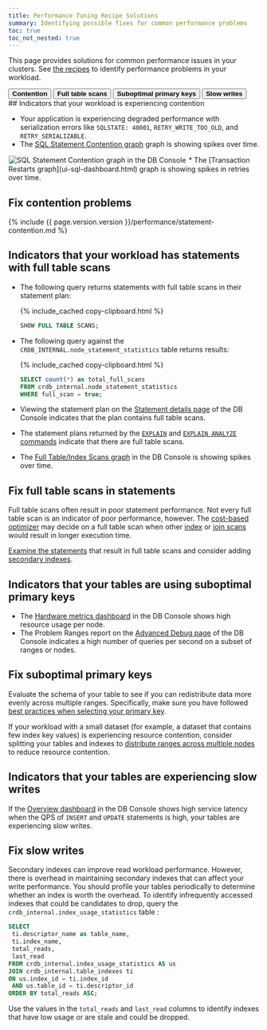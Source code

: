 ```yaml
---
title: Performance Tuning Recipe Solutions
summary: Identifying possible fixes for common performance problems
toc: true
toc_not_nested: true
---
```


This page provides solutions for common performance issues in your clusters. See [the recipes](performance-recipes.html) to identify performance problems in your workload.

<div class="filters clearfix">
    <button class="filter-button page-level" data-scope="contention"><strong>Contention</strong></button>
    <button class="filter-button page-level" data-scope="fullscans"><strong>Full table scans</strong></button>
    <button class="filter-button page-level" data-scope="primarykey"><strong>Suboptimal primary keys</strong></button>
    <button class="filter-button page-level" data-scope="indexusage"><strong>Slow writes</strong></button>
</div>

<section class="filter-content" markdown="1" data-scope="contention">
## Indicators that your workload is experiencing contention

* Your application is experiencing degraded performance with serialization errors like `SQLSTATE: 40001`, `RETRY_WRITE_TOO_OLD`, and `RETRY_SERIALIZABLE`.
* The [SQL Statement Contention graph](ui-sql-dashboard.html#sql-statement-contention) graph is showing spikes over time.
<img src="{{ 'images/v21.2/ui-statement-contention.png' | relative_url }}" alt="SQL Statement Contention graph in the DB Console" style="border:1px solid #eee;max-width:100%" />
* The [Transaction Restarts graph](ui-sql-dashboard.html) graph is showing spikes in retries over time.

## Fix contention problems

{% include {{ page.version.version }}/performance/statement-contention.md %}
</section>

<section class="filter-content" markdown="1" data-scope="fullscans">

## Indicators that your workload has statements with full table scans

* The following query returns statements with full table scans in their statement plan:

    {% include_cached copy-clipboard.html %}
    ~~~ sql
    SHOW FULL TABLE SCANS;
    ~~~
* The following query against the `CRDB_INTERNAL.node_statement_statistics` table returns results:

    {% include_cached copy-clipboard.html %}
    ~~~ sql
    SELECT count(*) as total_full_scans
    FROM crdb_internal.node_statement_statistics
    WHERE full_scan = true;
    ~~~
* Viewing the statement plan on the [Statement details page](ui-statements-page.html#statement-details-page) of the DB Console indicates that the plan contains full table scans.
* The statement plans returned by the [`EXPLAIN`](sql-tuning-with-explain.html) and [`EXPLAIN ANALYZE` commands](explain-analyze.html) indicate that there are full table scans.
* The [Full Table/Index Scans graph](ui-sql-dashboard.html#full-table-index-scans) in the DB Console is showing spikes over time.

## Fix full table scans in statements

Full table scans often result in poor statement performance. Not every full table scan is an indicator of poor performance, however. The [cost-based optimizer](cost-based-optimizer.html) may decide on a full table scan when other [index](indexes.html) or [join scans](joins.html) would result in longer execution time.

[Examine the statements](sql-tuning-with-explain.html) that result in full table scans and consider adding [secondary indexes](schema-design-indexes.html#create-a-secondary-index).

</section>

<section class="filter-content" markdown="1" data-scope="primarykey">

## Indicators that your tables are using suboptimal primary keys

* The [Hardware metrics dashboard](ui-hardware-dashboard.html) in the DB Console shows high resource usage per node.
* The Problem Ranges report on the [Advanced Debug page](ui-debug-pages.html) of the DB Console indicates a high number of queries per second on a subset of ranges or nodes.

## Fix suboptimal primary keys

Evaluate the schema of your table to see if you can redistribute data more evenly across multiple ranges. Specifically, make sure you have followed [best practices when selecting your primary key](schema-design-table.html#primary-key-best-practices).

If your workload with a small dataset (for example, a dataset that contains few index key values) is experiencing resource contention, consider splitting your tables and indexes to [distribute ranges across multiple nodes](split-at.html#split-a-table) to reduce resource contention.

</section>

<section class="filter-content" markdown="1" data-scope="indexusage">

<a id="index-usage"></a>

## Indicators that your tables are experiencing slow writes

If the [Overview dashboard](ui-overview-dashboard.html) in the DB Console shows high service latency when the QPS of `INSERT` and `UPDATE` statements is high, your tables are experiencing slow writes.

## Fix slow writes

Secondary indexes can improve read workload performance. However, there is overhead in maintaining secondary indexes that can affect your write performance. You should profile your tables periodically to determine whether an index is worth the overhead. To identify infrequently accessed indexes that could be candidates to drop, query the `crdb_internal.index_usage_statistics` table :

~~~sql
SELECT
 ti.descriptor_name as table_name,
 ti.index_name,
 total_reads,
 last_read
FROM crdb_internal.index_usage_statistics AS us
JOIN crdb_internal.table_indexes ti
ON us.index_id = ti.index_id
 AND us.table_id = ti.descriptor_id
ORDER BY total_reads ASC;
~~~

Use the values in the `total_reads` and `last_read` columns to identify indexes that have low usage or are stale and could be dropped.

</section>
